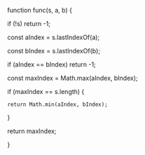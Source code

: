 function func(s, a, b) {

  if (!s) return -1;

  const aIndex = s.lastIndexOf(a);
  
  const bIndex = s.lastIndexOf(b);

  if (aIndex == bIndex) return -1;

  const maxIndex = Math.max(aIndex, bIndex);

  if (maxIndex == s.length) {
  
    return Math.min(aIndex, bIndex);
    
  }

  return maxIndex;
  
}
